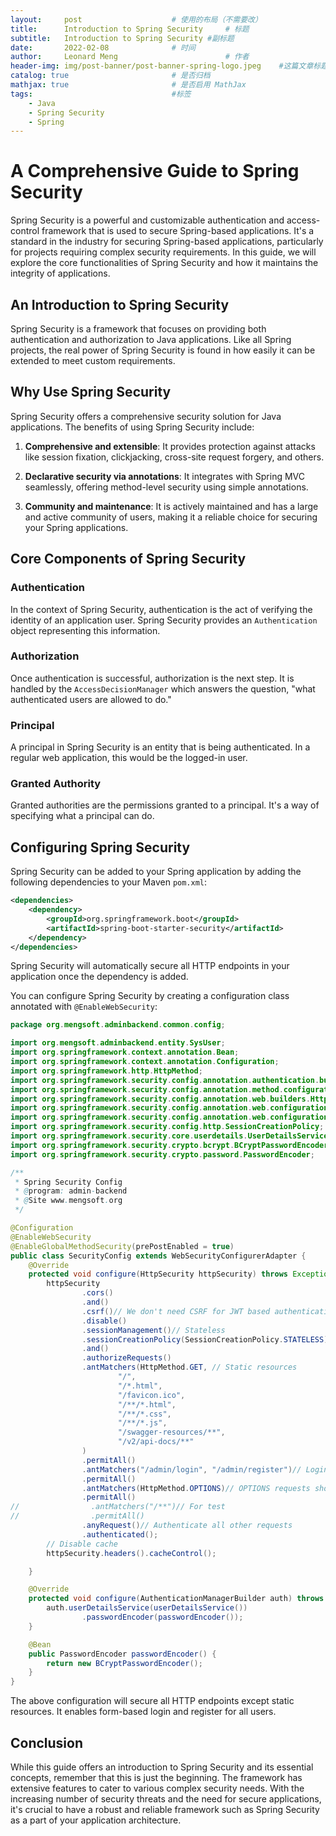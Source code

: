 ```yaml
---
layout:     post   				    # 使用的布局（不需要改）
title:      Introduction to Spring Security   	# 标题 
subtitle:   Introduction to Spring Security #副标题
date:       2022-02-08				# 时间
author:     Leonard Meng						# 作者
header-img: img/post-banner/post-banner-spring-logo.jpeg 	#这篇文章标题背景图片
catalog: true 						# 是否归档
mathjax: true                       # 是否启用 MathJax
tags:								#标签
    - Java
    - Spring Security
    - Spring
---
```


# A Comprehensive Guide to Spring Security

Spring Security is a powerful and customizable authentication and access-control framework that is used to secure Spring-based applications. It's a standard in the industry for securing Spring-based applications, particularly for projects requiring complex security requirements. In this guide, we will explore the core functionalities of Spring Security and how it maintains the integrity of applications.

## An Introduction to Spring Security

Spring Security is a framework that focuses on providing both authentication and authorization to Java applications. Like all Spring projects, the real power of Spring Security is found in how easily it can be extended to meet custom requirements.

## Why Use Spring Security

Spring Security offers a comprehensive security solution for Java applications. The benefits of using Spring Security include:

1. **Comprehensive and extensible**: It provides protection against attacks like session fixation, clickjacking, cross-site request forgery, and others.

2. **Declarative security via annotations**: It integrates with Spring MVC seamlessly, offering method-level security using simple annotations.

3. **Community and maintenance**: It is actively maintained and has a large and active community of users, making it a reliable choice for securing your Spring applications.

## Core Components of Spring Security

### Authentication

In the context of Spring Security, authentication is the act of verifying the identity of an application user. Spring Security provides an `Authentication` object representing this information.

### Authorization

Once authentication is successful, authorization is the next step. It is handled by the `AccessDecisionManager` which answers the question, "what authenticated users are allowed to do."

### Principal

A principal in Spring Security is an entity that is being authenticated. In a regular web application, this would be the logged-in user.

### Granted Authority

Granted authorities are the permissions granted to a principal. It's a way of specifying what a principal can do.

## Configuring Spring Security

Spring Security can be added to your Spring application by adding the following dependencies to your Maven `pom.xml`:

```xml
<dependencies>
    <dependency>
        <groupId>org.springframework.boot</groupId>
        <artifactId>spring-boot-starter-security</artifactId>
    </dependency>
</dependencies>
```

Spring Security will automatically secure all HTTP endpoints in your application once the dependency is added.

You can configure Spring Security by creating a configuration class annotated with `@EnableWebSecurity`:

```java
package org.mengsoft.adminbackend.common.config;

import org.mengsoft.adminbackend.entity.SysUser;
import org.springframework.context.annotation.Bean;
import org.springframework.context.annotation.Configuration;
import org.springframework.http.HttpMethod;
import org.springframework.security.config.annotation.authentication.builders.AuthenticationManagerBuilder;
import org.springframework.security.config.annotation.method.configuration.EnableGlobalMethodSecurity;
import org.springframework.security.config.annotation.web.builders.HttpSecurity;
import org.springframework.security.config.annotation.web.configuration.EnableWebSecurity;
import org.springframework.security.config.annotation.web.configuration.WebSecurityConfigurerAdapter;
import org.springframework.security.config.http.SessionCreationPolicy;
import org.springframework.security.core.userdetails.UserDetailsService;
import org.springframework.security.crypto.bcrypt.BCryptPasswordEncoder;
import org.springframework.security.crypto.password.PasswordEncoder;

/**
 * Spring Security Config
 * @program: admin-backend
 * @Site www.mengsoft.org
 */

@Configuration
@EnableWebSecurity
@EnableGlobalMethodSecurity(prePostEnabled = true)
public class SecurityConfig extends WebSecurityConfigurerAdapter {
    @Override
    protected void configure(HttpSecurity httpSecurity) throws Exception {
        httpSecurity
                .cors()
                .and()
                .csrf()// We don't need CSRF for JWT based authentication
                .disable()
                .sessionManagement()// Stateless
                .sessionCreationPolicy(SessionCreationPolicy.STATELESS)
                .and()
                .authorizeRequests()
                .antMatchers(HttpMethod.GET, // Static resources
                        "/",
                        "/*.html",
                        "/favicon.ico",
                        "/**/*.html",
                        "/**/*.css",
                        "/**/*.js",
                        "/swagger-resources/**",
                        "/v2/api-docs/**"
                )
                .permitAll()
                .antMatchers("/admin/login", "/admin/register")// Login and Register should be allowed without authentication
                .permitAll()
                .antMatchers(HttpMethod.OPTIONS)// OPTIONS requests should be allowed without authentication
                .permitAll()
//                .antMatchers("/**")// For test
//                .permitAll()
                .anyRequest()// Authenticate all other requests
                .authenticated();
        // Disable cache
        httpSecurity.headers().cacheControl();

    }

    @Override
    protected void configure(AuthenticationManagerBuilder auth) throws Exception {
        auth.userDetailsService(userDetailsService())
                .passwordEncoder(passwordEncoder());
    }

    @Bean
    public PasswordEncoder passwordEncoder() {
        return new BCryptPasswordEncoder();
    }
}

```

The above configuration will secure all HTTP endpoints except static resources. It enables form-based login and register for all users.

## Conclusion

While this guide offers an introduction to Spring Security and its essential concepts, remember that this is just the beginning. The framework has extensive features to cater to various complex security needs. With the increasing number of security threats and the need for secure applications, it's crucial to have a robust and reliable framework such as Spring Security as a part of your application architecture.